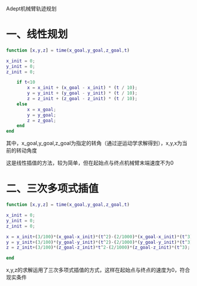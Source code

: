 Adept机械臂轨迹规划

# 一、线性规划

```matlab
function [x,y,z] = time(x_goal,y_goal,z_goal,t)

x_init = 0;
y_init = 0;
z_init = 0;

    if t<10
        x = x_init + (x_goal - x_init) * (t / 10);
        y = y_init + (y_goal - y_init) * (t / 10);
        z = z_init + (z_goal - z_init) * (t / 10);
    else
        x = x_goal;
        y = y_goal;
        z = z_goal;
    end
end
```

其中，x_goal,y_goal,z_goal为指定的转角（通过逆运动学求解得到），x,y,x为当前的转动角度

这是线性插值的方法，较为简单，但在起始点与终点机械臂末端速度不为0



# 二、三次多项式插值

```matlab
function [x,y,z] = time(x_goal,y_goal,z_goal,t)

x_init = 0;
y_init = 0;
z_init = 0;

x = x_init+(3/100)*(x_goal-x_init)*(t^2)-(2/1000)*(x_goal-x_init)*(t^3);
y = y_init+(3/100)*(y_goal-y_init)*(t^2)-(2/1000)*(y_goal-y_init)*(t^3);
z = z_init+(3/100)*(z_goal-z_init)*t^2-(2/1000)*(z_goal-z_init)*(t^3);

end
```

x,y,z的求解运用了三次多项式插值的方式，这样在起始点与终点的速度为0，符合现实条件





